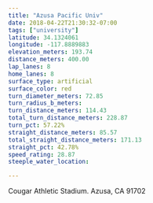 ```yaml
---
title: "Azusa Pacific Univ"
date: 2018-04-22T21:30:32-07:00
tags: ["university"]
latitude: 34.1324061
longitude: -117.8889883
elevation_meters: 193.74
distance_meters: 400.00
lap_lanes: 8
home_lanes: 8
surface_type: artificial
surface_color: red
turn_diameter_meters: 72.85
turn_radius_b_meters:
turn_distance_meters: 114.43
total_turn_distance_meters: 228.87
turn_pct: 57.22%
straight_distance_meters: 85.57
total_straight_distance_meters: 171.13
straight_pct: 42.78%
speed_rating: 28.87
steeple_water_location:

---
```


Cougar Athletic Stadium. Azusa, CA 91702

<!--more-->
